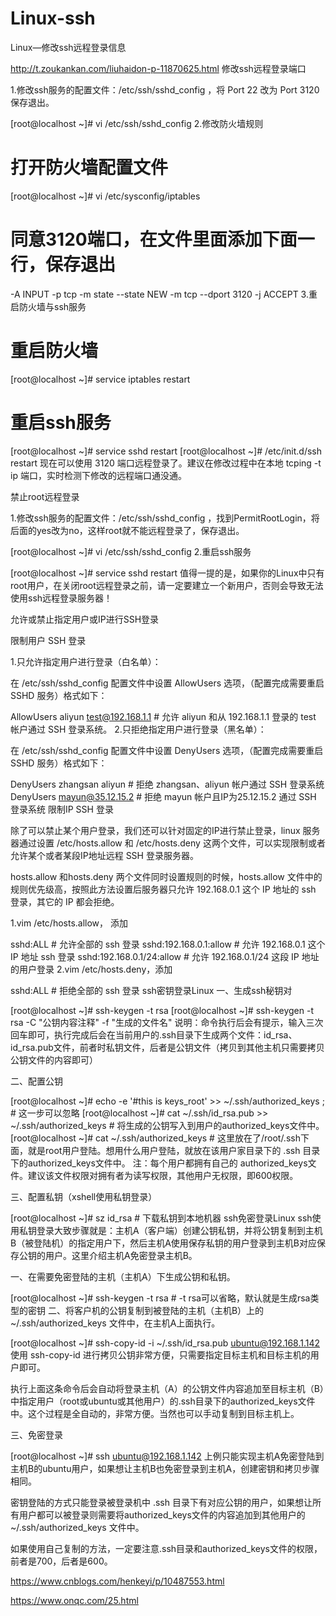 # Linux-ssh
Linux—修改ssh远程登录信息


http://t.zoukankan.com/liuhaidon-p-11870625.html
修改ssh远程登录端口

1.修改ssh服务的配置文件：/etc/ssh/sshd_config ，将 Port 22 改为 Port 3120 保存退出。

[root@localhost ~]# vi /etc/ssh/sshd_config
2.修改防火墙规则

# 打开防火墙配置文件
[root@localhost ~]# vi /etc/sysconfig/iptables

# 同意3120端口，在文件里面添加下面一行，保存退出
-A INPUT -p tcp -m state --state NEW -m tcp --dport 3120 -j ACCEPT
3.重启防火墙与ssh服务

# 重启防火墙 
[root@localhost ~]# service iptables restart

# 重启ssh服务 
[root@localhost ~]# service sshd restart
[root@localhost ~]# /etc/init.d/ssh restart
现在可以使用 3120 端口远程登录了。建议在修改过程中在本地 tcping -t ip 端口，实时检测下修改的远程端口通没通。

禁止root远程登录

1.修改ssh服务的配置文件：/etc/ssh/sshd_config ，找到PermitRootLogin，将后面的yes改为no，这样root就不能远程登录了，保存退出。

[root@localhost ~]# vi /etc/ssh/sshd_config
2.重启ssh服务

[root@localhost ~]# service sshd restart
值得一提的是，如果你的Linux中只有root用户，在关闭root远程登录之前，请一定要建立一个新用户，否则会导致无法使用ssh远程登录服务器！

允许或禁止指定用户或IP进行SSH登录

限制用户 SSH 登录

1.只允许指定用户进行登录（白名单）：

在 /etc/ssh/sshd_config 配置文件中设置 AllowUsers 选项，（配置完成需要重启 SSHD 服务）格式如下：

AllowUsers    aliyun test@192.168.1.1   # 允许 aliyun 和从 192.168.1.1 登录的 test 帐户通过 SSH 登录系统。
2.只拒绝指定用户进行登录（黑名单）：

在 /etc/ssh/sshd_config 配置文件中设置 DenyUsers  选项，（配置完成需要重启 SSHD 服务）格式如下：

DenyUsers zhangsan aliyun     # 拒绝 zhangsan、aliyun 帐户通过 SSH 登录系统
DenyUsers mayun@35.12.15.2    # 拒绝 mayun 帐户且IP为25.12.15.2 通过 SSH 登录系统
限制IP SSH 登录

除了可以禁止某个用户登录，我们还可以针对固定的IP进行禁止登录，linux 服务器通过设置 /etc/hosts.allow 和 /etc/hosts.deny 这两个文件，可以实现限制或者允许某个或者某段IP地址远程 SSH 登录服务器。

hosts.allow 和hosts.deny 两个文件同时设置规则的时候，hosts.allow 文件中的规则优先级高，按照此方法设置后服务器只允许 192.168.0.1 这个 IP 地址的 ssh 登录，其它的 IP 都会拒绝。

1.vim /etc/hosts.allow， 添加

sshd:ALL # 允许全部的 ssh 登录 
sshd:192.168.0.1:allow    # 允许 192.168.0.1 这个 IP 地址 ssh 登录
sshd:192.168.0.1/24:allow # 允许 192.168.0.1/24 这段 IP 地址的用户登录
2.vim /etc/hosts.deny，添加

sshd:ALL   # 拒绝全部的 ssh 登录
ssh密钥登录Linux
一、生成ssh秘钥对

[root@localhost ~]# ssh-keygen -t rsa
[root@localhost ~]# ssh-keygen -t rsa -C "公钥内容注释" -f "生成的文件名"
说明：命令执行后会有提示，输入三次回车即可，执行完成后会在当前用户的.ssh目录下生成两个文件：id_rsa、id_rsa.pub文件，前者时私钥文件，后者是公钥文件（拷贝到其他主机只需要拷贝公钥文件的内容即可）

二、配置公钥

[root@localhost ~]# echo -e '#this is keys_root' >> ~/.ssh/authorized_keys ;    # 这一步可以忽略
[root@localhost ~]# cat ~/.ssh/id_rsa.pub >> ~/.ssh/authorized_keys             # 将生成的公钥写入到用户的authorized_keys文件中。
[root@localhost ~]# cat ~/.ssh/authorized_keys                                  # 这里放在了/root/.ssh下面，就是root用户登陆。想用什么用户登陆，就放在该用户家目录下的 .ssh 目录下的authorized_keys文件中。
注：每个用户都拥有自己的 authorized_keys文件。建议该文件权限对拥有者为读写权限，其他用户无权限，即600权限。

三、配置私钥（xshell使用私钥登录）

[root@localhost ~]# sz id_rsa    # 下载私钥到本地机器
ssh免密登录Linux
ssh使用私钥登录大致步骤就是：主机A（客户端）创建公钥私钥，并将公钥复制到主机B（被登陆机）的指定用户下，然后主机A使用保存私钥的用户登录到主机B对应保存公钥的用户。这里介绍主机A免密登录主机B。

一、在需要免密登陆的主机（主机A）下生成公钥和私钥。

[root@localhost ~]# ssh-keygen -t rsa     # -t rsa可以省略，默认就是生成rsa类型的密钥
二、将客户机的公钥复制到被登陆的主机（主机B）上的 ~/.ssh/authorized_keys 文件中，在主机A上面执行。

[root@localhost ~]# ssh-copy-id -i ~/.ssh/id_rsa.pub ubuntu@192.168.1.142
使用 ssh-copy-id 进行拷贝公钥非常方便，只需要指定目标主机和目标主机的用户即可。

执行上面这条命令后会自动将登录主机（A）的公钥文件内容追加至目标主机（B）中指定用户（root或ubuntu或其他用户）的.ssh目录下的authorized_keys文件中。这个过程是全自动的，非常方便。当然也可以手动复制到目标主机上。

三、免密登录

[root@localhost ~]# ssh ubuntu@192.168.1.142
上例只能实现主机A免密登陆到主机B的ubuntu用户，如果想让主机B也免密登录到主机A，创建密钥和拷贝步骤相同。

密钥登陆的方式只能登录被登录机中 .ssh 目录下有对应公钥的用户，如果想让所有用户都可以被登录则需要将authorized_keys文件的内容追加到其他用户的 ~/.ssh/authorized_keys 文件中。

如果使用自己复制的方法，一定要注意.ssh目录和authorized_keys文件的权限，前者是700，后者是600。

https://www.cnblogs.com/henkeyi/p/10487553.html

https://www.onqc.com/25.html

